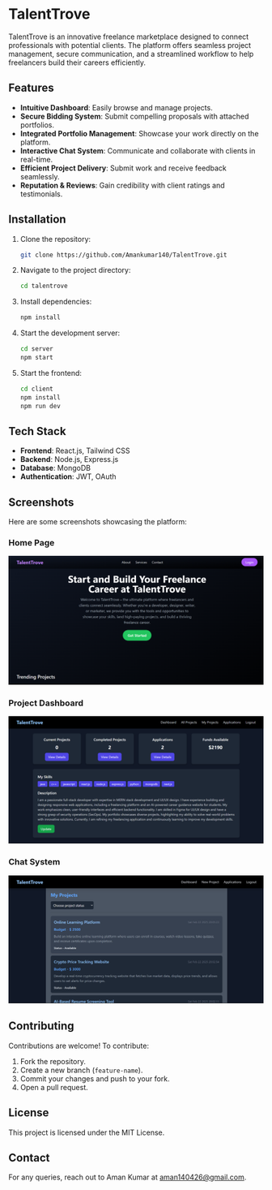 # TalentTrove

TalentTrove is an innovative freelance marketplace designed to connect professionals with potential clients. The platform offers seamless project management, secure communication, and a streamlined workflow to help freelancers build their careers efficiently.

## Features
- **Intuitive Dashboard**: Easily browse and manage projects.
- **Secure Bidding System**: Submit compelling proposals with attached portfolios.
- **Integrated Portfolio Management**: Showcase your work directly on the platform.
- **Interactive Chat System**: Communicate and collaborate with clients in real-time.
- **Efficient Project Delivery**: Submit work and receive feedback seamlessly.
- **Reputation & Reviews**: Gain credibility with client ratings and testimonials.

## Installation
1. Clone the repository:
   ```bash
   git clone https://github.com/Amankumar140/TalentTrove.git
   ```
2. Navigate to the project directory:
   ```bash
   cd talentrove
   ```
3. Install dependencies:
   ```bash
   npm install
   ```
4. Start the development server:
   ```bash
   cd server
   npm start
   ```
5. Start the frontend:
   ```bash
   cd client
   npm install
   npm run dev
   ```

## Tech Stack
- **Frontend**: React.js, Tailwind CSS
- **Backend**: Node.js, Express.js
- **Database**: MongoDB
- **Authentication**: JWT, OAuth

## Screenshots
Here are some screenshots showcasing the platform:

### Home Page
![Landing Page 1](ScreenShots/Screenshot%20(45).png)


### Project Dashboard
![Project Dashboard](ScreenShots/Screenshot%20(48).png)

### Chat System
![Client Dashboard](ScreenShots/Screenshot%20(52).png)

## Contributing
Contributions are welcome! To contribute:
1. Fork the repository.
2. Create a new branch (`feature-name`).
3. Commit your changes and push to your fork.
4. Open a pull request.

## License
This project is licensed under the MIT License.

## Contact
For any queries, reach out to Aman Kumar at aman140426@gmail.com.

